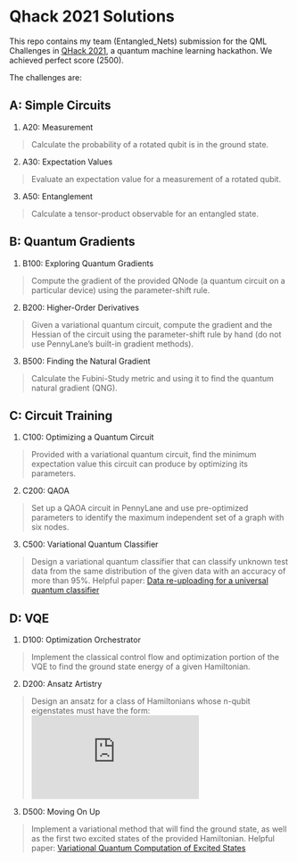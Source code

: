 # Qhack 2021 Solutions
This repo contains my team (Entangled_Nets) submission for the QML Challenges in [QHack 2021](https://github.com/XanaduAI/QHack), a quantum machine learning hackathon. We achieved perfect score (2500).

The challenges are:
## A: Simple Circuits
1. A20: Measurement
> Calculate the probability of a rotated qubit is in the ground state.
2. A30: Expectation Values
> Evaluate an expectation value for a measurement of a rotated qubit.
3. A50: Entanglement
> Calculate a tensor-product observable for an entangled state. 

## B: Quantum Gradients
1. B100: Exploring Quantum Gradients
> Compute the gradient of the provided QNode (a quantum circuit on a particular device) using the parameter-shift rule.
2. B200: Higher-Order Derivatives
> Given a variational quantum circuit, compute the gradient and the Hessian of the circuit using the parameter-shift rule by hand (do not use PennyLane’s built-in gradient methods).
3. B500: Finding the Natural Gradient
> Calculate the Fubini-Study metric and using it to find the quantum natural gradient (QNG).

## C: Circuit Training
1. C100: Optimizing a Quantum Circuit
> Provided with a variational quantum circuit, find the minimum expectation value this circuit can produce by optimizing its parameters.
2. C200: QAOA
> Set up a QAOA circuit in PennyLane and use pre-optimized parameters to identify the maximum independent set of a graph with six nodes.
3. C500: Variational Quantum Classifier
> Design a variational quantum classifier that can classify unknown test data from the same distribution of the given data with an accuracy of more than 95%.
> Helpful paper: [Data re-uploading for a universal quantum classifier](https://quantum-journal.org/papers/q-2020-02-06-226/)

## D: VQE
1. D100: Optimization Orchestrator
> Implement the classical control flow and optimization portion of the VQE to find the ground state energy of a given Hamiltonian.
2. D200: Ansatz Artistry
> Design an ansatz for a class of Hamiltonians whose n-qubit eigenstates must have the form:
> ![equation](http://www.sciweavers.org/tex2img.php?eq=%7C%5Cpsi%28%5Calpha%29%5Crangle%3D%5Calpha_%7B0%7D%7C10%20%5Ccdots%200%5Crangle%2B%5Calpha_%7B1%7D%7C010%20%5Ccdots%200%5Crangle%2B%5Ccdots%2B%5Calpha_%7Bn-2%7D%7C0%20%5Ccdots%20010%5Crangle%2B%5Calpha_%7Bn-1%7D%7C0%20%5Ccdots%2001%5Crangle&bc=White&fc=Black&im=jpg&fs=12&ff=arev&edit=0)
3. D500: Moving On Up
> Implement a variational method that will find the ground state, as well as the first two excited states of the provided Hamiltonian.
> Helpful paper: [Variational Quantum Computation of Excited States](https://arxiv.org/abs/1805.08138)

